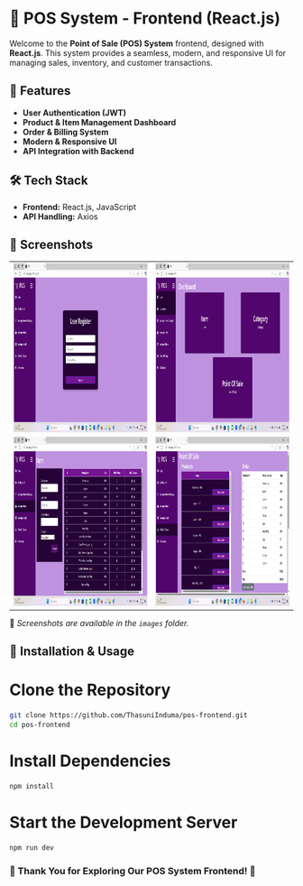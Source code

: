 # 🛒 POS System - Frontend (React.js)

Welcome to the **Point of Sale (POS) System** frontend, designed with **React.js**. This system provides a seamless, modern, and responsive UI for managing sales, inventory, and customer transactions.

## 🌟 Features

- **User Authentication (JWT)**
- **Product & Item Management Dashboard**
- **Order & Billing System**
- **Modern & Responsive UI**
- **API Integration with Backend**

## 🛠️ Tech Stack

- **Frontend:** React.js, JavaScript
- **API Handling:** Axios

## 📸 Screenshots

<table>
  <tr>
    <td><img src="images/img01.png" alt="Register Page" width="700" height="300"/></td>
    <td><img src="images/img02.png" alt="Home Page" width="700" height="300"/></td>
  </tr>
  <tr>
    <td><img src="images/img03.png" alt="Manage Item Page" width="700" height="300"/></td>
    <td><img src="images/img05.png" alt="Order Page" width="700" height="300"/></td>
  </tr>
</table>  

📌 *Screenshots are available in the `images` folder.*

## 🚀 Installation & Usage

# Clone the Repository
 ```bash
git clone https://github.com/ThasuniInduma/pos-frontend.git
cd pos-frontend
 ```

# Install Dependencies
 ```bash
npm install
 ```

# Start the Development Server
 ```bash
npm run dev
 ```

### 🌟 Thank You for Exploring Our POS System Frontend! 🚀
